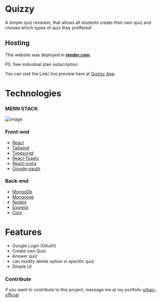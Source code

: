 # Quizzy
A simple quiz reviewer, that allows all students create their own quiz and choose which types of quiz they preffered!
## Hosting
This website was deployed in [**render.com**](https://render.com/).

PS. free individual plan subscription.

 You can visit the Link/ live preview here at [Quizzy App](https://quizzy-app.onrender.com/).

# Technologies
### MERN STACK
![image](https://mlevoeuxkg44.i.optimole.com/w:768/h:384/q:mauto/f:avif/https://binaryinformatics.com/wp-content/uploads/2022/09/MERN-Stack-Development-and-Consulting-Services.jpg)
  ### Front-end
   - [React](https://react.dev/)
   - [Tailwind](https://tailwindcss.com/)
   - [Typescript](https://www.typescriptlang.org/)
   - [React-Toasty](https://www.npmjs.com/package/react-toastify)
   - [React-icons](https://react-icons.github.io/react-icons/)
   - [Google-oauth](https://www.npmjs.com/package/@react-oauth/google)
  ### Back-end
   - [MongoDb](https://www.mongodb.com/)
   - [Mongoose](https://mongoosejs.com/docs/)
   - [Nodejs](https://nodejs.org/en)
   - [Express](https://expressjs.com/)
   - [Cors](https://www.npmjs.com/package/cors)
# Features
- Google Login (OAuth)
- Create own Quiz
- Answer quiz
- can modify delete option in specific quiz
- Simple UI

### Contribute

if you want to contribute to this project, message me at my portfolio [rohan-official](https://rohan-official.vercel.app/contact)
